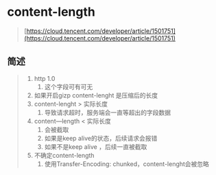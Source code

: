 # content-length

> [https://cloud.tencent.com/developer/article/1501751](https://cloud.tencent.com/developer/article/1501751)

## 简述

> 1. http 1.0  
>    1. 这个字段可有可无
> 2. 如果开启gizp  content-lenght 是压缩后的长度
> 3. content-lenght &gt; 实际长度
>    1. 导致请求超时，服务端会一直等超出的字段数据
> 4. content—length &lt; 实际长度
>    1. 会被截取
>    2. 如果是keep alive的状态，后续请求会报错
>    3. 如果不是keep alive  ，后续一直被截取
> 5. 不确定content-length
>    1. 使用Transfer-Encoding: chunked，content-lenght会被忽略



